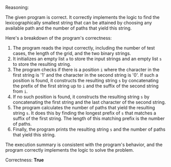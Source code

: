 Reasoning:

The given program is correct. It correctly implements the logic to find the lexicographically smallest string that can be attained by choosing any available path and the number of paths that yield this string.

Here's a breakdown of the program's correctness:

1.  The program reads the input correctly, including the number of test cases, the length of the grid, and the two binary strings.
2.  It initializes an empty list `a` to store the input strings and an empty list `s` to store the resulting string.
3.  The program checks if there is a position `i` where the character in the first string is '1' and the character in the second string is '0'. If such a position is found, it constructs the resulting string `s` by concatenating the prefix of the first string up to `i` and the suffix of the second string from `i`.
4.  If no such position is found, it constructs the resulting string `s` by concatenating the first string and the last character of the second string.
5.  The program calculates the number of paths that yield the resulting string `s`. It does this by finding the longest prefix of `s` that matches a suffix of the first string. The length of this matching prefix is the number of paths.
6.  Finally, the program prints the resulting string `s` and the number of paths that yield this string.

The execution summary is consistent with the program's behavior, and the program correctly implements the logic to solve the problem.

Correctness: **True**